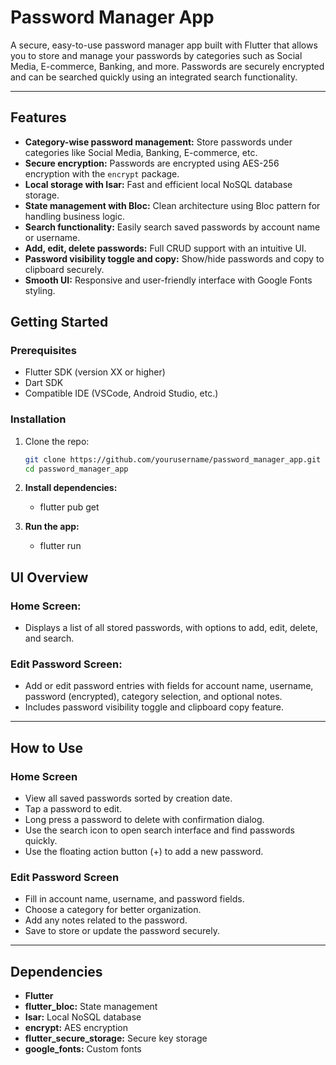 # Password Manager App

A secure, easy-to-use password manager app built with Flutter that allows you to store and manage your passwords by categories such as Social Media, E-commerce, Banking, and more. Passwords are securely encrypted and can be searched quickly using an integrated search functionality.

---

## Features

- **Category-wise password management:** Store passwords under categories like Social Media, Banking, E-commerce, etc.
- **Secure encryption:** Passwords are encrypted using AES-256 encryption with the `encrypt` package.
- **Local storage with Isar:** Fast and efficient local NoSQL database storage.
- **State management with Bloc:** Clean architecture using Bloc pattern for handling business logic.
- **Search functionality:** Easily search saved passwords by account name or username.
- **Add, edit, delete passwords:** Full CRUD support with an intuitive UI.
- **Password visibility toggle and copy:** Show/hide passwords and copy to clipboard securely.
- **Smooth UI:** Responsive and user-friendly interface with Google Fonts styling.


## Getting Started

### Prerequisites

- Flutter SDK (version XX or higher)
- Dart SDK
- Compatible IDE (VSCode, Android Studio, etc.)

### Installation

1. Clone the repo:

   ```bash
   git clone https://github.com/yourusername/password_manager_app.git
   cd password_manager_app

2. **Install dependencies:**
    - flutter pub get

3. **Run the app:**
   - flutter run


## UI Overview

### Home Screen:
- Displays a list of all stored passwords, with options to add, edit, delete, and search.

### Edit Password Screen:
- Add or edit password entries with fields for account name, username, password (encrypted), category selection, and optional notes.
- Includes password visibility toggle and clipboard copy feature.

---

## How to Use

### Home Screen
- View all saved passwords sorted by creation date.
- Tap a password to edit.
- Long press a password to delete with confirmation dialog.
- Use the search icon to open search interface and find passwords quickly.
- Use the floating action button (+) to add a new password.

### Edit Password Screen
- Fill in account name, username, and password fields.
- Choose a category for better organization.
- Add any notes related to the password.
- Save to store or update the password securely.

---

## Dependencies

- **Flutter**
- **flutter_bloc:** State management
- **Isar:** Local NoSQL database
- **encrypt:** AES encryption
- **flutter_secure_storage:** Secure key storage
- **google_fonts:** Custom fonts

